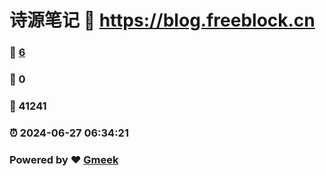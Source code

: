 # 诗源笔记 :link: https://blog.freeblock.cn 
### :page_facing_up: [6](https://blog.freeblock.cn/tag.html) 
### :speech_balloon: 0 
### :hibiscus: 41241 
### :alarm_clock: 2024-06-27 06:34:21 
### Powered by :heart: [Gmeek](https://github.com/Meekdai/Gmeek)
